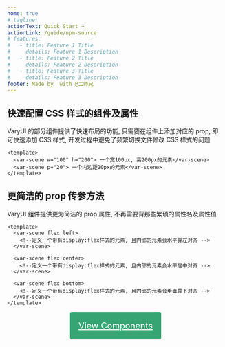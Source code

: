 ```yaml
---
home: true
# tagline:
actionText: Quick Start →
actionLink: /guide/npm-source
# features:
#   - title: Feature 1 Title
#     details: Feature 1 Description
#   - title: Feature 2 Title
#     details: Feature 2 Description
#   - title: Feature 3 Title
#     details: Feature 3 Description
footer: Made by  with @二师兄
---
```


## 快速配置 CSS 样式的组件及属性

VaryUI 的部分组件提供了快速布局的功能, 只需要在组件上添加对应的 prop, 即可快速添加 CSS 样式, 开发过程中避免了频繁切换文件修改 CSS 样式的问题

```vue
<template>
  <var-scene w="100" h="200"> 一个宽100px, 高200px的元素</var-scene>
  <var-scene p="20"> 一个内边距20px的元素</var-scene>
</template>
```

## 更简洁的 prop 传参方法

VaryUI 组件提供更为简洁的 prop 属性, 不再需要背那些繁琐的属性名及属性值

```vue
<template>
  <var-scene flex left>
    <!--定义一个带有display:flex样式的元素, 且内部的元素会水平靠左对齐 -->
  </var-scene>

  <var-scene flex center>
    <!--定义一个带有display:flex样式的元素, 且内部的元素会水平居中对齐 -->
  </var-scene>

  <var-scene flex bottom>
    <!--定义一个带有display:flex样式的元素, 且内部的元素会垂直靠下对齐 -->
  </var-scene>
</template>
```

<div style="text-align:center;padding: 20px 0"><a href="/components/scene.html" style="font-size:20px;background: #36a573;color:white;padding:20px;border-radius:4px;min-width:300px">View Components</a></div>
<br/>

